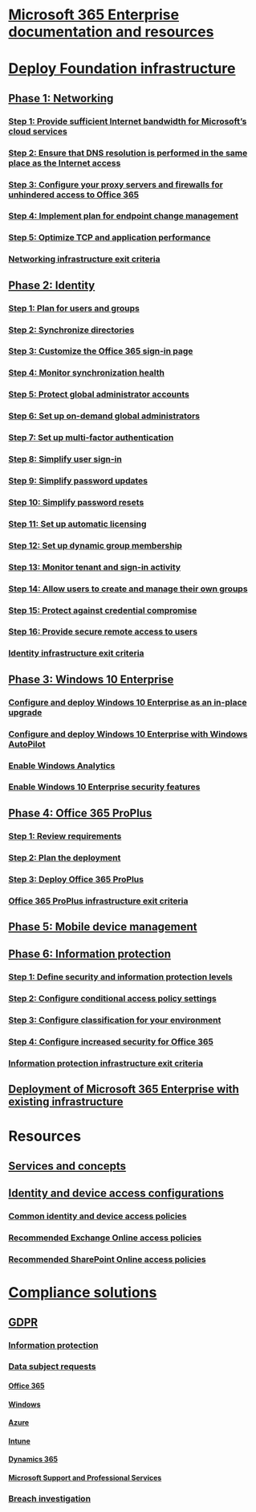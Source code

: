 # [Microsoft 365 Enterprise documentation and resources](index.md)
# [Deploy Foundation infrastructure](deploy-foundation-infrastructure.md)
## [Phase 1: Networking](networking-infrastructure.md)
### [Step 1: Provide sufficient Internet bandwidth for Microsoft’s cloud services](networking-provide-bandwidth-cloud-services.md)
### [Step 2: Ensure that DNS resolution is performed in the same place as the Internet access](networking-dns-resolution-same-location.md)
### [Step 3: Configure your proxy servers and firewalls for unhindered access to Office 365](networking-configure-proxies-firewalls.md)
### [Step 4: Implement plan for endpoint change management](networking-implement-endpoint-change-mgmt.md)
### [Step 5: Optimize TCP and application performance](networking-optimize-tcp-performance.md)
### [Networking infrastructure exit criteria](networking-exit-criteria.md)
## [Phase 2: Identity](identity-infrastructure.md)
### [Step 1: Plan for users and groups](identity-plan-users-groups.md)
### [Step 2: Synchronize directories](identity-azure-ad-connect.md)
### [Step 3: Customize the Office 365 sign-in page](identity-customize-office-365-sign-in.md)
### [Step 4: Monitor synchronization health](identity-azure-ad-connect-health.md)
### [Step 5: Protect global administrator accounts](identity-designate-protect-admin-accounts.md)
### [Step 6: Set up on-demand global administrators](identity-privileged-identity-management.md)
### [Step 7: Set up multi-factor authentication](identity-multi-factor-authentication.md)
### [Step 8: Simplify user sign-in](identity-single-sign-on.md)
### [Step 9: Simplify password updates](identity-password-writeback.md)
### [Step 10: Simplify password resets](identity-password-reset.md)
### [Step 11: Set up automatic licensing](identity-group-based-licensing.md)
### [Step 12: Set up dynamic group membership](identity-automatic-group-membership.md)
### [Step 13: Monitor tenant and sign-in activity](identity-azure-ad-access-usage-reporting.md)
### [Step 14: Allow users to create and manage their own groups](identity-self-service-group-management.md)
### [Step 15: Protect against credential compromise](identity-azure-ad-identity-protection.md)
### [Step 16: Provide secure remote access to users](identity-azure-ad-application-proxy.md)
### [Identity infrastructure exit criteria](identity-exit-criteria.md)
## [Phase 3: Windows 10 Enterprise](windows10-infrastructure.md)
### [Configure and deploy Windows 10 Enterprise as an in-place upgrade](windows10-deploy-inplaceupgrade.md)
### [Configure and deploy Windows 10 Enterprise with Windows AutoPilot](windows10-deploy-autopilot.md)
### [Enable Windows Analytics](windows10-enable-windows-analytics.md)
### [Enable Windows 10 Enterprise security features](windows10-enable-security-features.md)
## [Phase 4: Office 365 ProPlus](office365proplus-infrastructure.md)
### [Step 1: Review requirements](office365proplus-perform-techinventory-envassess-busrequirements.md)
### [Step 2: Plan the deployment](office365proplus-classify-target-devices-deployment-groups.md)
### [Step 3: Deploy Office 365 ProPlus](office365proplus-deploy-office365-proplus.md)
### [Office 365 ProPlus infrastructure exit criteria](office365proplus-exit-criteria.md)
## [Phase 5: Mobile device management](mobility-infrastructure.md)
## [Phase 6: Information protection](infoprotect-infrastructure.md)
### [Step 1: Define security and information protection levels](infoprotect-define-sec-infoprotect-levels.md)
### [Step 2: Configure conditional access policy settings](infoprotect-configure-conditional-access-policy-settings.md)
### [Step 3: Configure classification for your environment](infoprotect-configure-classification.md)
### [Step 4: Configure increased security for Office 365](infoprotect-configure-increased-security-office-365.md)
### [Information protection infrastructure exit criteria](infoprotect-exit-criteria.md)
## [Deployment of Microsoft 365 Enterprise with existing infrastructure](deploy-with-existing-infrastructure.md)
# Resources
## [Services and concepts](services-overview.md)
## [Identity and device access configurations](microsoft-365-policies-configurations.md)
### [Common identity and device access policies](identity-access-policies.md)
### [Recommended Exchange Online access policies](secure-email-recommended-policies.md)
### [Recommended SharePoint Online access policies](sharepoint-file-access-policies.md)
# [Compliance solutions](../compliance/compliance-solutions-overview.md?toc=/microsoft-365/enterprise/toc.json)
## [GDPR](../compliance/gdpr.md?toc=/microsoft-365/enterprise/toc.json)

### [Information protection](../compliance/gdpr-information-protection.md?toc=/microsoft-365/enterprise/toc.json)
### [Data subject requests](../compliance/gdpr-data-subject-requests.md?toc=/microsoft-365/enterprise/toc.json)
#### [Office 365](gdpr-dsr-Office365.md) 
#### [Windows](gdpr-dsr-Windows.md)
#### [Azure](gdpr-dsr-Azure.md)
#### [Intune](gdpr-dsr-Intune.md)
#### [Dynamics 365](gdpr-dsr-Dynamics365.md)
#### [Microsoft Support and Professional Services](gdpr-dsr-Microsoft-Support-Professional-Services.md) 
### [Breach investigation](../compliance/gdpr-breach-investigation.md?toc=/microsoft-365/enterprise/toc.json)
